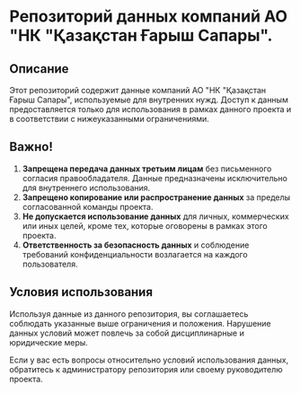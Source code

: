 # Репозиторий данных компаний АО "НК "Қазақстан Ғарыш Сапары". 

## Описание

Этот репозиторий содержит данные компаний АО "НК "Қазақстан Ғарыш Сапары", используемые для внутренних нужд. Доступ к данным предоставляется только для использования в рамках данного проекта и в соответствии с нижеуказанными ограничениями.

## Важно!

1. **Запрещена передача данных третьим лицам** без письменного согласия правообладателя. Данные предназначены исключительно для внутреннего использования.
2. **Запрещено копирование или распространение данных** за пределы согласованной команды проекта.
3. **Не допускается использование данных** для личных, коммерческих или иных целей, кроме тех, которые оговорены в рамках этого проекта.
4. **Ответственность за безопасность данных** и соблюдение требований конфиденциальности возлагается на каждого пользователя.

## Условия использования

Используя данные из данного репозитория, вы соглашаетесь соблюдать указанные выше ограничения и положения. Нарушение данных условий может повлечь за собой дисциплинарные и юридические меры.

Если у вас есть вопросы относительно условий использования данных, обратитесь к администратору репозитория или своему руководителю проекта.
